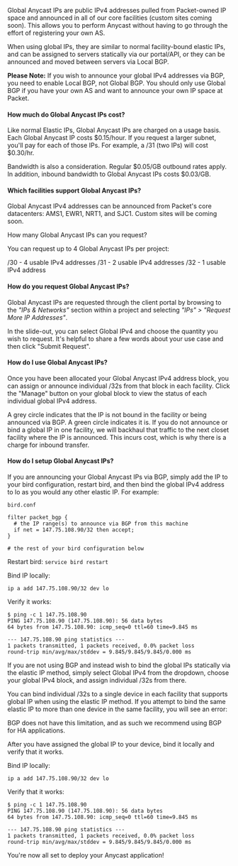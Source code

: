 <!--<meta>
{
    "title":"Global Anycast IPs",
    "description":"Obtaining & Utilizing Global Anycast IPs",
    "tag":["Network", "Elastic IPs", "Anycast"]
}
</meta>-->


Global Anycast IPs are public IPv4 addresses pulled from Packet-owned IP space and announced in all of our core facilities (custom sites coming soon). This allows you to perform Anycast without having to go through the effort of registering your own AS.

When using global IPs, they are similar to normal facility-bound elastic IPs, and can be assigned to servers statically via our portal/API, or they can be announced and moved between servers via Local BGP.


**Please Note:** If you wish to announce your global IPv4 addresses via BGP, you need to enable Local BGP, not Global BGP. You should only use Global BGP if you have your own AS and want to announce your own IP space at Packet.

#### How much do Global Anycast IPs cost?

Like normal Elastic IPs, Global Anycast IPs are charged on a usage basis. Each Global Anycast IP costs $0.15/hour. If you request a larger subnet, you'll pay for each of those IPs. For example, a /31 (two IPs) will cost $0.30/hr.

Bandwidth is also a consideration. Regular $0.05/GB outbound rates apply. In addition, inbound bandwidth to Global Anycast IPs costs $0.03/GB.

#### Which facilities support Global Anycast IPs?

Global Anycast IPv4 addresses can be announced from Packet's core datacenters: AMS1, EWR1, NRT1, and SJC1. Custom sites will be coming soon.

How many Global Anycast IPs can you request?

You can request up to 4 Global Anycast IPs per project:

/30 - 4 usable IPv4 addresses
/31 - 2 usable IPv4 addresses
/32 - 1 usable IPv4 address

#### How do you request Global Anycast IPs?

Global Anycast IPs are requested through the client portal by browsing to the _"IPs & Networks"_ section within a project and selecting _"IPs" > "Request More IP Addresses"_.

In the slide-out, you can select Global IPv4 and choose the quantity you wish to request. It's helpful to share a few words about your use case and then click "Submit Request".

#### How do I use Global Anycast IPs?

Once you have been allocated your Global Anycast IPv4 address block, you can assign or announce individual /32s from that block in each facility. Click the "Manage" button on your global block to view the status of each individual global IPv4 address.

A grey circle indicates that the IP is not bound in the facility or being announced via BGP. A green circle indicates it is. If you do not announce or bind a global IP in one facility, we will backhaul that traffic to the next closet facility where the IP is announced. This incurs cost, which is why there is a charge for inbound transfer.

#### How do I setup Global Anycast IPs?

If you are announcing your Global Anycast IPs via BGP, simply add the IP to your bird configuration, restart bird, and then bind the global IPv4 address to lo as you would any other elastic IP.  For example:

```
bird.conf

filter packet_bgp {
  # the IP range(s) to announce via BGP from this machine
  if net = 147.75.108.90/32 then accept;
}

# the rest of your bird configuration below
```

Restart bird: `service bird restart`

Bind IP locally:

`ip a add 147.75.108.90/32 dev lo`

Verify it works:

```
$ ping -c 1 147.75.108.90
PING 147.75.108.90 (147.75.108.90): 56 data bytes
64 bytes from 147.75.108.90: icmp_seq=0 ttl=60 time=9.845 ms

--- 147.75.108.90 ping statistics ---
1 packets transmitted, 1 packets received, 0.0% packet loss
round-trip min/avg/max/stddev = 9.845/9.845/9.845/0.000 ms
```

If you are not using BGP and instead wish to bind the global IPs statically via the elastic IP method, simply select Global IPv4 from the dropdown, choose your global IPv4 block, and assign individual /32s from there.

You can bind individual /32s to a single device in each facility that supports global IP when using the elastic IP method. If you attempt to bind the same elastic IP to more than one device in the same facility, you will see an error:

BGP does not have this limitation, and as such we recommend using BGP for HA applications.

After you have assigned the global IP to your device, bind it locally and verify that it works.

Bind IP locally:

`ip a add 147.75.108.90/32 dev lo`

Verify that it works:

```
$ ping -c 1 147.75.108.90
PING 147.75.108.90 (147.75.108.90): 56 data bytes
64 bytes from 147.75.108.90: icmp_seq=0 ttl=60 time=9.845 ms

--- 147.75.108.90 ping statistics ---
1 packets transmitted, 1 packets received, 0.0% packet loss
round-trip min/avg/max/stddev = 9.845/9.845/9.845/0.000 ms
```

You're now all set to deploy your Anycast application!
